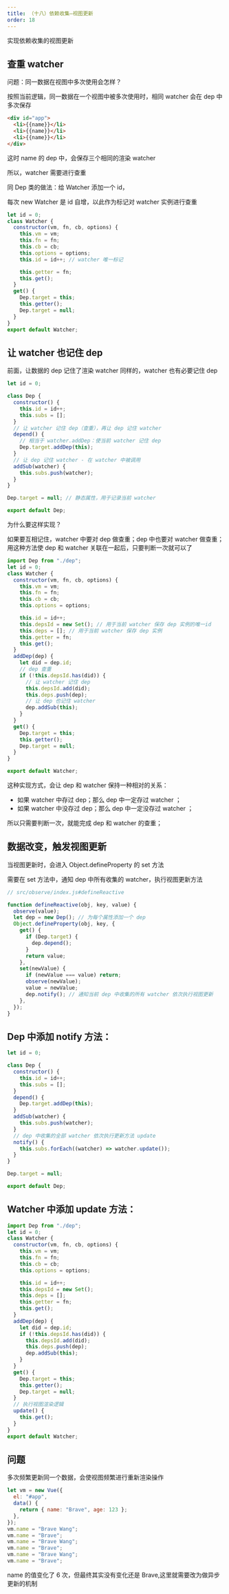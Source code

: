 ```yaml
---
title: （十八）依赖收集—视图更新
order: 18
---
```


实现依赖收集的视图更新

<!-- more -->

## 查重 watcher

问题：同一数据在视图中多次使用会怎样？

按照当前逻辑，同一数据在一个视图中被多次使用时，相同 watcher 会在 dep 中多次保存

```html
<div id="app">
  <li>{{name}}</li>
  <li>{{name}}</li>
  <li>{{name}}</li>
</div>
```

这时 name 的 dep 中，会保存三个相同的渲染 watcher

所以，watcher 需要进行查重

同 Dep 类的做法：给 Watcher 添加一个 id，

每次 new Watcher 是 id 自增，以此作为标记对 watcher 实例进行查重

```js
let id = 0;
class Watcher {
  constructor(vm, fn, cb, options) {
    this.vm = vm;
    this.fn = fn;
    this.cb = cb;
    this.options = options;
    this.id = id++; // watcher 唯一标记

    this.getter = fn;
    this.get();
  }
  get() {
    Dep.target = this;
    this.getter();
    Dep.target = null;
  }
}
export default Watcher;
```

## 让 watcher 也记住 dep

前面，让数据的 dep 记住了渲染 watcher 同样的，watcher 也有必要记住 dep

```js
let id = 0;

class Dep {
  constructor() {
    this.id = id++;
    this.subs = [];
  }
  // 让 watcher 记住 dep（查重），再让 dep 记住 watcher
  depend() {
    // 相当于 watcher.addDep：使当前 watcher 记住 dep
    Dep.target.addDep(this);
  }
  // 让 dep 记住 watcher - 在 watcher 中被调用
  addSub(watcher) {
    this.subs.push(watcher);
  }
}

Dep.target = null; // 静态属性，用于记录当前 watcher

export default Dep;
```

为什么要这样实现？

如果要互相记住，watcher 中要对 dep 做查重；dep 中也要对 watcher 做查重；
用这种方法使 dep 和 watcher 关联在一起后，只要判断一次就可以了

```js
import Dep from "./dep";
let id = 0;
class Watcher {
  constructor(vm, fn, cb, options) {
    this.vm = vm;
    this.fn = fn;
    this.cb = cb;
    this.options = options;

    this.id = id++;
    this.depsId = new Set(); // 用于当前 watcher 保存 dep 实例的唯一id
    this.deps = []; // 用于当前 watcher 保存 dep 实例
    this.getter = fn;
    this.get();
  }
  addDep(dep) {
    let did = dep.id;
    // dep 查重
    if (!this.depsId.has(did)) {
      // 让 watcher 记住 dep
      this.depsId.add(did);
      this.deps.push(dep);
      // 让 dep 也记住 watcher
      dep.addSub(this);
    }
  }
  get() {
    Dep.target = this;
    this.getter();
    Dep.target = null;
  }
}

export default Watcher;
```

这种实现方式，会让 dep 和 watcher 保持一种相对的关系：

- 如果 watcher 中存过 dep；那么 dep 中一定存过 watcher ；
- 如果 watcher 中没存过 dep；那么 dep 中一定没存过 watcher ；

所以只需要判断一次，就能完成 dep 和 watcher 的查重；

## 数据改变，触发视图更新

当视图更新时，会进入 Object.defineProperty 的 set 方法

需要在 set 方法中，通知 dep 中所有收集的 watcher，执行视图更新方法

```js
// src/observe/index.js#defineReactive

function defineReactive(obj, key, value) {
  observe(value);
  let dep = new Dep(); // 为每个属性添加一个 dep
  Object.defineProperty(obj, key, {
    get() {
      if (Dep.target) {
        dep.depend();
      }
      return value;
    },
    set(newValue) {
      if (newValue === value) return;
      observe(newValue);
      value = newValue;
      dep.notify(); // 通知当前 dep 中收集的所有 watcher 依次执行视图更新
    },
  });
}
```

## Dep 中添加 notify 方法：

```js
let id = 0;

class Dep {
  constructor() {
    this.id = id++;
    this.subs = [];
  }
  depend() {
    Dep.target.addDep(this);
  }
  addSub(watcher) {
    this.subs.push(watcher);
  }
  // dep 中收集的全部 watcher 依次执行更新方法 update
  notify() {
    this.subs.forEach((watcher) => watcher.update());
  }
}

Dep.target = null;

export default Dep;
```

## Watcher 中添加 update 方法：

```js
import Dep from "./dep";
let id = 0;
class Watcher {
  constructor(vm, fn, cb, options) {
    this.vm = vm;
    this.fn = fn;
    this.cb = cb;
    this.options = options;

    this.id = id++;
    this.depsId = new Set();
    this.deps = [];
    this.getter = fn;
    this.get();
  }
  addDep(dep) {
    let did = dep.id;
    if (!this.depsId.has(did)) {
      this.depsId.add(did);
      this.deps.push(dep);
      dep.addSub(this);
    }
  }
  get() {
    Dep.target = this;
    this.getter();
    Dep.target = null;
  }
  // 执行视图渲染逻辑
  update() {
    this.get();
  }
}
export default Watcher;
```

## 问题

多次频繁更新同一个数据，会使视图频繁进行重新渲染操作

```js
let vm = new Vue({
  el: "#app",
  data() {
    return { name: "Brave", age: 123 };
  },
});
vm.name = "Brave Wang";
vm.name = "Brave";
vm.name = "Brave Wang";
vm.name = "Brave";
vm.name = "Brave Wang";
vm.name = "Brave";
```

name 的值变化了 6 次，但最终其实没有变化还是 Brave,这里就需要改为做异步更新的机制
